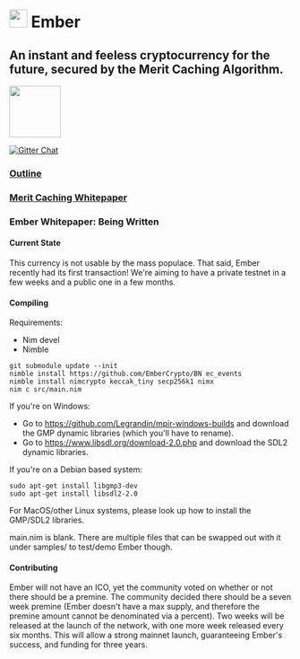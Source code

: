 # <img src="https://github.com/kayabaNerve/Ember/raw/master/logos/logo32.png" height="32px"/> Ember

## An instant and feeless cryptocurrency for the future, secured by the Merit Caching Algorithm.

<a href="https://discord.gg/nZmdWGA"><img src="https://discordapp.com/assets/e05ead6e6ebc08df9291738d0aa6986d.png" height=92 width=92/></a>

[![Gitter Chat](https://badges.gitter.im/gitterHQ/gitter.png)](https://gitter.im/EmberCrypto/Lobby)

### [Outline](https://medium.com/@EmberCrypto/ember-cryptocurrency-d0df75e8170f)
### [Merit Caching Whitepaper](https://github.com/EmberCrypto/Merit-Caching)
### Ember Whitepaper: Being  Written

#### Current State
This currency is not usable by the mass populace. That said, Ember recently had its first transaction! We're aiming to have a private testnet in a few weeks and a public one in a few months.

#### Compiling

Requirements:

- Nim devel
- Nimble

```
git submodule update --init
nimble install https://github.com/EmberCrypto/BN ec_events
nimble install nimcrypto keccak_tiny secp256k1 nimx
nim c src/main.nim
```

If you're on Windows:
- Go to https://github.com/Legrandin/mpir-windows-builds and download the GMP dynamic libraries (which you'll have to rename).
- Go to https://www.libsdl.org/download-2.0.php and download the SDL2 dynamic libraries.

If you're on a Debian based system:
```
sudo apt-get install libgmp3-dev
sudo apt-get install libsdl2-2.0
```

For MacOS/other Linux systems, please look up how to install the GMP/SDL2 libraries.

main.nim is blank. There are multiple files that can be swapped out with it under samples/ to test/demo Ember though.

#### Contributing

Ember will not have an ICO, yet the community voted on whether or not there should be a premine. The community decided there should be a seven week premine (Ember doesn't have a max supply, and therefore the premine amount cannot be denominated via a percent). Two weeks will be released at the launch of the network, with one more week released every six months. This will allow a strong mainnet launch, guaranteeing Ember's success, and funding for three years.
